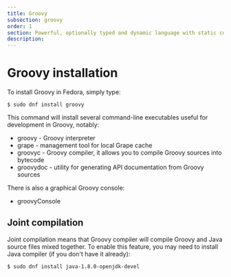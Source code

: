 ```yaml
---
title: Groovy
subsection: groovy
order: 1
section: Powerful, optionally typed and dynamic language with static compilation capabilities on JVM.
description:
---
```


# Groovy installation

To install Groovy in Fedora, simply type:

```
$ sudo dnf install groovy
```

This command will install several command-line executables useful for development in Groovy, notably:

* groovy - Groovy interpreter
* grape - management tool for local Grape cache
* groovyc - Groovy compiler, it allows you to compile Groovy sources into bytecode
* groovydoc - utility for generating API documentation from Groovy sources

There is also a graphical Groovy console:

* groovyConsole


## Joint compilation

Joint compilation means that Groovy compiler will compile Groovy and Java source files mixed together. To enable this feature, you may need to install Java compiler (if you don't have it already):

```
$ sudo dnf install java-1.8.0-openjdk-devel
```
